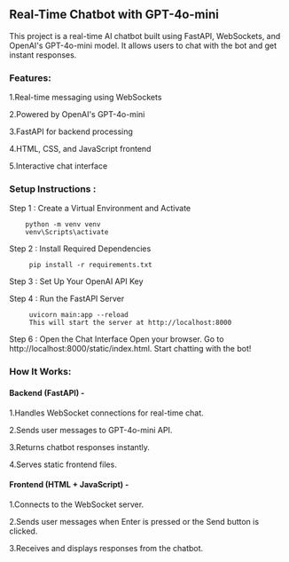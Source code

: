 ## Real-Time Chatbot with GPT-4o-mini

This project is a real-time AI chatbot built using FastAPI, WebSockets, and OpenAI's GPT-4o-mini model. 
It allows users to chat with the bot and get instant responses.

### Features:
1.Real-time messaging using WebSockets

2.Powered by OpenAI's GPT-4o-mini

3.FastAPI for backend processing

4.HTML, CSS, and JavaScript frontend

5.Interactive chat interface

### Setup Instructions :

Step 1 : Create a Virtual Environment and Activate
       
        python -m venv venv
        venv\Scripts\activate 

Step 2 : Install Required Dependencies
         
         pip install -r requirements.txt

Step 3 : Set Up Your OpenAI API Key

Step 4 : Run the FastAPI Server
         
         uvicorn main:app --reload
         This will start the server at http://localhost:8000

Step 6 : Open the Chat Interface
         Open your browser.
         Go to http://localhost:8000/static/index.html.
         Start chatting with the bot!


### How It Works:

#### Backend (FastAPI) - 
1.Handles WebSocket connections for real-time chat.

2.Sends user messages to GPT-4o-mini API.

3.Returns chatbot responses instantly.

4.Serves static frontend files.


#### Frontend (HTML + JavaScript) - 
1.Connects to the WebSocket server.

2.Sends user messages when Enter is pressed or the Send button is clicked.

3.Receives and displays responses from the chatbot.
